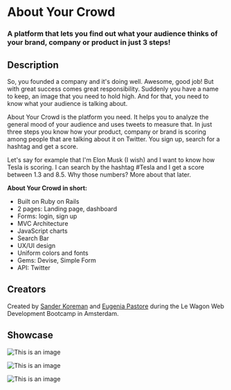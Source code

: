 <h1>About Your Crowd</h1>
<h3>A platform that lets you find out what your audience thinks of your brand, company or product in just 3 steps!</h3>

<h2>Description</h2>

<p> So, you founded a company and it's doing well. Awesome, good job! But with great success comes great responsibility. Suddenly you have a name to keep, an image that you need to hold high. And for that, you need to know what your audience is talking about. </p>
<p> About Your Crowd is the platform you need. It helps you to analyze the general mood of your audience and uses tweets to measure that. In just three steps you know how your product, company or brand is scoring among people that are talking about it on Twitter. You sign up, search for a hashtag and get a score. <p>
  
<p> Let's say for example that I'm Elon Musk (I wish) and I want to know how Tesla is scoring. I can search by the hashtag #Tesla and I get a score between 1.3 and 8.5. Why those numbers? More about that later. <p>
  
<p> 
  
<p> <b>About Your Crowd in short:</b> </p>
<ul>
  <li>Built on Ruby on Rails</li>
  <li>2 pages: Landing page, dashboard</li>
  <li>Forms: login, sign up</li>
  <li>MVC Architecture</li>
  <li>JavaScript charts</li>
  <li>Search Bar</li>
  <li>UX/UI design</li>
  <li>Uniform colors and fonts</li>
  <li>Gems: Devise, Simple Form</li>
  <li>API: Twitter</li>
</ul>
  
<h2>Creators</h2>
<p>Created by <a href="https://github.com/SanderKoreman">Sander Koreman</a> and <a href="https://github.com/EugyPastore">Eugenia Pastore</a> during the Le Wagon Web Development Bootcamp in Amsterdam.</p>

<h2>Showcase</h2>
 
![This is an image](https://i.ibb.co/wN0rX8V/Schermafbeelding-2022-03-18-om-15-26-20.png)

![This is an image](https://i.ibb.co/DLxdLBm/Schermafbeelding-2022-03-18-om-15-26-24.png)

![This is an image](https://i.ibb.co/2v7v1J8/Schermafbeelding-2022-03-18-om-15-26-26.png)

